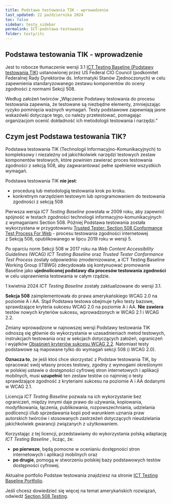 ```yaml
---
title: Podstawa testowania TIK - wprowadzenie
last_updated: 22 października 2024
toc: false
sidebar: testy_sidebar
permalink: ICT-podstawa-testowania
folder: testy/itc
---
```


## Podstawa testowania TIK - wprowadzenie

Jest to robocze tłumaczenie wersji 3.1 [<span lang="en">ICT Testing Baseline</span> (Podstawy testowania TIK)](https://section508coordinators.github.io/ICTTestingBaseline/) ustanowionej przez US Federal CIO Council (podkomitet Federalnej Rady Dyrektorów ds. Informatyki Stanów Zjednoczonych) w celu zapewnienia standaryzowanego zestawu komponentów do oceny zgodności z normami Sekcji 508.

Według założeń twórców „Włączenie Podstawy testowania do procesu testowania zapewnia, że  testowane są niezbędne elementy, zmniejszając ryzyko pominięcia ważnych wymagań. Testy podstawowe zapewniają jasne wskazówki dotyczące tego, co należy przetestować, pomagając organizacjom ocenić dokładność ich metodologii testowania i narzędzi.”

## Czym jest Podstawa testowania TIK? 
Podstawa testowania TIK (Technologii Informacyjno-Komunikacyjnych) to kompleksowy i niezależny od jakichkolwiek narzędzi testowych zestaw komponentów testowych, które powinien zawierać proces testowania zgodności z sekcją 508, aby zagwarantować pełne spełnienie wszystkich wymagań.

Podstawa testowania TIK **nie jest**:
- procedurą lub metodologią testowania krok po kroku.
- konkretnym narzędziem testowym lub oprogramowaniem do testowania zgodności z sekcją 508

Pierwsza wersja *ICT Testing Baseline* powstała w 2009 roku, aby zapewnić spójność w testach zgodności technologii informacyjno-komunikacyjnych z&nbsp;wymaganiami Section 508. Później Podstawa testowania została wykorzystana w&nbsp;przygotowaniu [Trusted Tester: Section 508 Conformance Test Process For Web](https://section508coordinators.github.io/TrustedTester/) - procesu testowania zgodności internetowej z&nbsp;Sekcją 508, opublikowanego w&nbsp;lipcu 2019 roku w&nbsp;wersji&nbsp;5.

Po oparciu norm Sekcji 508 w 2017 roku na *Web Content Accessibility Guidelines* (WCAG) *ICT Testing Baseline* oraz *Trusted Tester Conformance Test Process* zostały odpowiednio zmodernizowane, a ICT Testing Baseline Working Group (ITBWG) zdecydowała się kontynuować promowanie Baseline jako **ujednoliconej podstawy dla procesów testowania zgodności** w celu usprawnienia testowania w całym rządzie.  

1 kwietnia 2024 *ICT Testing Baseline* zostały zaktualizowane do wersji 3.1. 

**Sekcja 508** zaimplementowała do prawa amerykańskiego WCAG 2.0 na poziomie A i AA. Stąd Podstawa testowa obejmuje tylko testy bazowe, sprawdzające kryteria sukcesu WCAG 2.0 na poziomie A i AA. **Nie zawiera** testów nowych kryteriów sukcesu, wprowadzonych w WCAG 2.1 i WCAG 2.2. 

Zmiany wprowadzone w najnowszej wersji Podstawy testowania TIK odnoszą się głównie do wykorzystania w&nbsp;uzasadnieniach metod testowych, instrukcjach testowania oraz w sekcjach dotyczących założeń, ograniczeń i&nbsp;wyjątków [Objaśnień kryteriów sukcesu WCAG 2.2](https://wcag.irdpl.pl/understanding/). Natomiast testy podstawowe są mapowane tylko do wymagań sekcji 508 (i WCAG 2.0).

**Oznacza to**, że jeśli ktoś chce skorzystać z Podstaw testowania TIK, by opracować swój własny proces testowy, zgodny z wymogami określonymi w polskiej ustawie o dostępności cyfrowej stron internetowych i aplikacji mobilnych, musi **uzupełnić** ten zestaw testów co najmniej o testy sprawdzające zgodność z kryteriami sukcesu na poziomie A i AA dodanymi w WCAG 2.1.  


Licencja *ICT Testing Baseline* pozwala na ich wykorzystanie bez ograniczeń, między innymi daje prawo do używania, kopiowania, modyfikowania, łączenia, publikowania, rozpowszechniania, udzielania podlicencji i/lub sprzedawania kopii pod warunkiem uznania praw autorskich twórców i stosowanych zastrzeżeń dotyczących nieudzielania jakichkolwiek gwarancji związanych z użytkowaniem.

Korzystając z tej licencji, przedstawiamy do wykorzystania polską adaptację *ICT Testing Baseline* , licząc, że:

- **po pierwsze**, będą pomocne w ocenianiu dostępności stron internetowych i aplikacji mobilnych oraz
- **po drugie**, pomogą w stworzeniu polskiej bazy podstawowych testów dostępności cyfrowej.

Aktualne portfolio Podstaw testowania znajdziesz na stronie [ICT Testing Baseline Portfolio](https://ictbaseline.access-board.gov/).

Jeśli chcesz dowiedzieć się więcej na temat amerykańskich rozwiązań, odwiedź [Section 508 Testing](http://www.dhs.gov/compliance-test-processes).

